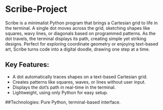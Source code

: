 # Scribe-Project

Scribe is a minimalist Python program that brings a Cartesian grid to life in the terminal. A single dot moves across the grid, sketching shapes like squares, wavy lines, or diagonals based on programmed patterns. As the dot travels, the terminal displays its path, creating simple yet striking designs. Perfect for exploring coordinate geometry or enjoying text-based art, Scribe turns code into a digital doodle, drawing one step at a time.

## Key Features:

- A dot automatically traces shapes on a text-based Cartesian grid.
- Creates patterns like squares, waves, or lines without user input.
- Displays the dot’s path in real-time in the terminal.
- Lightweight, using only Python for easy setup.
  
##Technologies: Pure Python, terminal-based interface.
